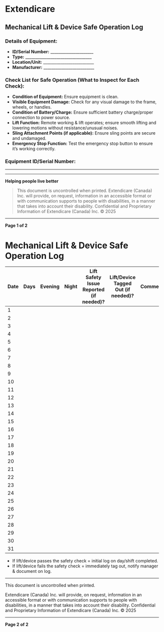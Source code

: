 # Extendicare
## Mechanical Lift & Device Safe Operation Log

### Details of Equipment:
- **ID/Serial Number:** ______________________
- **Type:** __________________________________
- **Location/Unit:** __________________________
- **Manufacturer:** __________________________

### Check List for Safe Operation (What to Inspect for Each Check):
- **Condition of Equipment:** Ensure equipment is clean.
- **Visible Equipment Damage:** Check for any visual damage to the frame, wheels, or handles.
- **Condition of Battery/Charge:** Ensure sufficient battery charge/proper connection to power source.
- **Lift Function:** Remote working & lift operates; ensure smooth lifting and lowering motions without resistance/unusual noises.
- **Sling Attachment Points (if applicable):** Ensure sling points are secure and undamaged.
- **Emergency Stop Function:** Test the emergency stop button to ensure it’s working correctly.

### Equipment ID/Serial Number:
______________________

----

**Helping people live better**

> This document is uncontrolled when printed.
> Extendicare (Canada) Inc. will provide, on request, information in an accessible format or with communication supports to people with disabilities, in a manner that takes into account their disability. Confidential and Proprietary Information of Extendicare (Canada) Inc. © 2025

----

**Page 1 of 2**

# Mechanical Lift & Device Safe Operation Log

| Date | Days | Evening | Night | Lift Safety Issue Reported (if needed)? | Lift/Device Tagged Out (if needed)? | Comment |
|------|------|---------|-------|------------------------------------------|-------------------------------------|---------|
| 1    |      |         |       |                                          |                                     |         |
| 2    |      |         |       |                                          |                                     |         |
| 3    |      |         |       |                                          |                                     |         |
| 4    |      |         |       |                                          |                                     |         |
| 5    |      |         |       |                                          |                                     |         |
| 6    |      |         |       |                                          |                                     |         |
| 7    |      |         |       |                                          |                                     |         |
| 8    |      |         |       |                                          |                                     |         |
| 9    |      |         |       |                                          |                                     |         |
| 10   |      |         |       |                                          |                                     |         |
| 11   |      |         |       |                                          |                                     |         |
| 12   |      |         |       |                                          |                                     |         |
| 13   |      |         |       |                                          |                                     |         |
| 14   |      |         |       |                                          |                                     |         |
| 15   |      |         |       |                                          |                                     |         |
| 16   |      |         |       |                                          |                                     |         |
| 17   |      |         |       |                                          |                                     |         |
| 18   |      |         |       |                                          |                                     |         |
| 19   |      |         |       |                                          |                                     |         |
| 20   |      |         |       |                                          |                                     |         |
| 21   |      |         |       |                                          |                                     |         |
| 22   |      |         |       |                                          |                                     |         |
| 23   |      |         |       |                                          |                                     |         |
| 24   |      |         |       |                                          |                                     |         |
| 25   |      |         |       |                                          |                                     |         |
| 26   |      |         |       |                                          |                                     |         |
| 27   |      |         |       |                                          |                                     |         |
| 28   |      |         |       |                                          |                                     |         |
| 29   |      |         |       |                                          |                                     |         |
| 30   |      |         |       |                                          |                                     |         |
| 31   |      |         |       |                                          |                                     |         |

- If lift/device passes the safety check = initial log on day/shift completed.
- If lift/device fails the safety check = immediately tag out, notify manager & document on log.

----

This document is uncontrolled when printed.

Extendicare (Canada) Inc. will provide, on request, information in an accessible format or with communication supports to people with disabilities, in a manner that takes into account their disability. Confidential and Proprietary Information of Extendicare (Canada) Inc. © 2025

----

**Page 2 of 2**